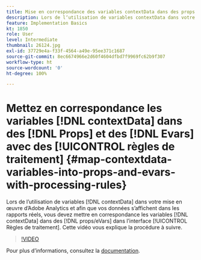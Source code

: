 ```yaml
---
title: Mise en correspondance des variables contextData dans des props et des eVars avec des règles de traitement
description: Lors de lʼutilisation de variables contextData dans votre mise en œuvre dʼAdobe Analytics et afin que vos données sʼaffichent dans les rapports réels, vous devez mettre en correspondance les variables contextData dans des props/eVars dans lʼinterface Règles de traitement. Cette vidéo vous explique la procédure à suivre.
feature: Implementation Basics
kt: 1850
role: User
level: Intermediate
thumbnail: 26124.jpg
exl-id: 37729e4a-f33f-4564-a49e-95ee371c1687
source-git-commit: 8ec6674966e2d60f4604dfbd7f9969fc62b9f307
workflow-type: ht
source-wordcount: '0'
ht-degree: 100%

---
```


# Mettez en correspondance les variables [!DNL contextData] dans des [!DNL Props] et des [!DNL Evars] avec des [!UICONTROL règles de traitement] {#map-contextdata-variables-into-props-and-evars-with-processing-rules}

Lors de lʼutilisation de variables [!DNL contextData] dans votre mise en œuvre dʼAdobe Analytics et afin que vos données sʼaffichent dans les rapports réels, vous devez mettre en correspondance les variables [!DNL contextData] dans des [!DNL props/eVars] dans lʼinterface [!UICONTROL Règles de traitement]. Cette vidéo vous explique la procédure à suivre.

>[!VIDEO](https://video.tv.adobe.com/v/26124/?quality=12)

Pour plus dʼinformations, consultez la [documentation](https://experienceleague.adobe.com/docs/analytics/admin/admin-tools/processing-rules/processing-rules.html?lang=fr).
